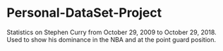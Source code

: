 # Personal-DataSet-Project
Statistics on Stephen Curry from October 29, 2009 to October 29, 2018.
Used to show his dominance in the NBA and at the point guard position.

